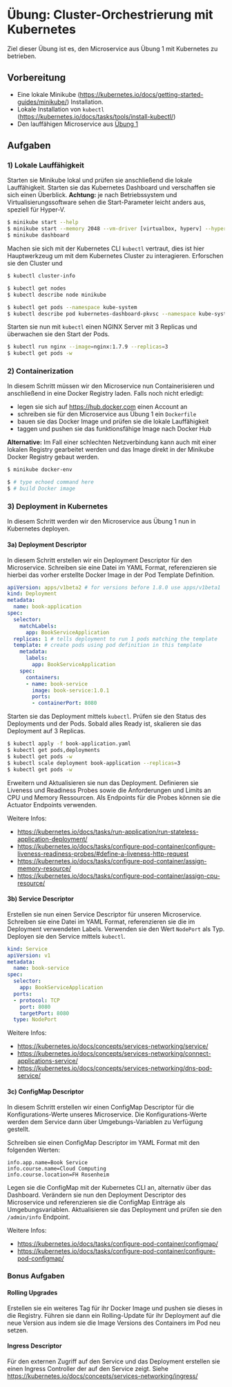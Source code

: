 # Übung: Cluster-Orchestrierung mit Kubernetes

Ziel dieser Übung ist es, den Microservice aus Übung 1 mit Kubernetes zu betrieben.

## Vorbereitung
* Eine lokale Minikube (https://kubernetes.io/docs/getting-started-guides/minikube/) Installation.
* Lokale Installation von `kubectl` (https://kubernetes.io/docs/tasks/tools/install-kubectl/)
* Den lauffähigen Microservice aus [Übung 1](../../01-kommunikation/uebung/)

## Aufgaben

### 1) Lokale Lauffähigkeit

Starten sie Minikube lokal und prüfen sie anschließend die lokale Lauffähigkeit. Starten sie
das Kubernetes Dashboard und verschaffen sie sich einen Überblick. **Achtung:** je nach Betriebssystem
und Virtualisierungssoftware sehen die Start-Parameter leicht anders aus, speziell für Hyper-V.

```bash
$ minikube start --help
$ minikube start --memory 2048 --vm-driver [virtualbox, hyperv] --hyperv-virtual-switch External-LAN
$ minikube dashboard
```

Machen sie sich mit der Kubernetes CLI `kubectl` vertraut, dies ist hier Hauptwerkzeug um
mit dem Kubernetes Cluster zu interagieren. Erforschen sie den Cluster und

```bash
$ kubectl cluster-info

$ kubectl get nodes
$ kubectl describe node minikube

$ kubectl get pods --namespace kube-system
$ kubectl describe pod kubernetes-dashboard-pkvsc --namespace kube-system
```

Starten sie nun mit `kubectl` einen NGINX Server mit 3 Replicas und überwachen sie
den Start der Pods.

```bash
$ kubectl run nginx --image=nginx:1.7.9 --replicas=3
$ kubectl get pods -w
```

### 2) Containerization

In diesem Schritt müssen wir den Microservice nun Containerisieren und anschließend in eine Docker
Registry laden. Falls noch nicht erledigt:

* legen sie sich auf https://hub.docker.com einen Account an
* schreiben sie für den Microservice aus Übung 1 ein `Dockerfile`
* bauen sie das Docker Image und prüfen sie die lokale Lauffähigkeit
* taggen und pushen sie das funktionsfähige Image nach Docker Hub

**Alternative:** Im Fall einer schlechten Netzverbindung kann auch mit einer lokalen Registry
gearbeitet werden und das Image direkt in der Minikube Docker Registry gebaut werden.

```bash
$ minikube docker-env

$ # type echoed command here
$ # build Docker image
```

### 3) Deployment in Kubernetes

In diesem Schritt werden wir den Microservice aus Übung 1 nun in Kubernetes deployen.

#### 3a) Deployment Descriptor

In diesem Schritt erstellen wir ein Deployment Descriptor für den Microservice. Schreiben
sie eine Datei im YAML Format, referenzieren sie hierbei das vorher erstellte Docker Image
in der Pod Template Definition.

```yaml
apiVersion: apps/v1beta2 # for versions before 1.8.0 use apps/v1beta1
kind: Deployment
metadata:
  name: book-application
spec:
  selector:
    matchLabels:
      app: BookServiceApplication
  replicas: 1 # tells deployment to run 1 pods matching the template
  template: # create pods using pod definition in this template
    metadata:
      labels:
        app: BookServiceApplication
    spec:
      containers:
      - name: book-service
        image: book-service:1.0.1
        ports:
        - containerPort: 8080
```

Starten sie das Deployment mittels `kubectl`. Prüfen sie den Status des Deployments und
der Pods. Sobald alles Ready ist, skalieren sie das Deployment auf 3 Replicas.

```bash
$ kubectl apply -f book-application.yaml
$ kubectl get pods,deployments
$ kubectl get pods -w
$ kubectl scale deployment book-application --replicas=3
$ kubectl get pods -w
```

Erweitern und Aktualisieren sie nun das Deployment. Definieren sie Liveness und Readiness
Probes sowie die Anforderungen und Limits an CPU und Memory Ressourcen. Als Endpoints
für die Probes können sie die Actuator Endpoints verwenden.

Weitere Infos:
* https://kubernetes.io/docs/tasks/run-application/run-stateless-application-deployment/
* https://kubernetes.io/docs/tasks/configure-pod-container/configure-liveness-readiness-probes/#define-a-liveness-http-request
* https://kubernetes.io/docs/tasks/configure-pod-container/assign-memory-resource/
* https://kubernetes.io/docs/tasks/configure-pod-container/assign-cpu-resource/

#### 3b) Service Descriptor

Erstellen sie nun einen Service Descriptor für unseren Microservice. Schreiben sie
eine Datei im YAML Format, referenzieren sie die im Deployment verwendeten Labels.
Verwenden sie den Wert `NodePort` als Typ. Deployen sie den Service mittels `kubectl`.

```yaml
kind: Service
apiVersion: v1
metadata:
  name: book-service
spec:
  selector:
    app: BookServiceApplication
  ports:
  - protocol: TCP
    port: 8080
    targetPort: 8080
  type: NodePort
```

Weitere Infos:
* https://kubernetes.io/docs/concepts/services-networking/service/
* https://kubernetes.io/docs/concepts/services-networking/connect-applications-service/
* https://kubernetes.io/docs/concepts/services-networking/dns-pod-service/

#### 3c) ConfigMap Descriptor

In diesem Schritt erstellen wir einen ConfigMap Descriptor für die Konfigurations-Werte
unseres Microservice. Die Konfigurations-Werte werden dem Service dann über Umgebungs-Variablen
zu Verfügung gestellt.

Schreiben sie einen ConfigMap Descriptor im YAML Format mit den folgenden Werten:
```
info.app.name=Book Service
info.course.name=Cloud Computing
info.course.location=FH Rosenheim
```

Legen sie die ConfigMap mit der Kubernetes CLI an, alternativ über das Dashboard. Verändern sie
nun den Deployment Descriptor des Microservice und referenzieren sie die ConfigMap Einträge
als Umgebungsvariablen. Aktualisieren sie das Deployment und prüfen sie den `/admin/info` Endpoint.

Weitere Infos:
* https://kubernetes.io/docs/tasks/configure-pod-container/configmap/
* https://kubernetes.io/docs/tasks/configure-pod-container/configure-pod-configmap/

### Bonus Aufgaben

#### Rolling Upgrades

Erstellen sie ein weiteres Tag für ihr Docker Image und pushen sie dieses in die Registry.
Führen sie dann ein Rolling-Update für ihr Deployment auf die neue Version aus indem sie
die Image Versions des Containers im Pod neu setzen.

#### Ingress Descriptor

Für den externen Zugriff auf den Service und das Deployment erstellen sie einen Ingress Controller
der auf den Service zeigt. Siehe https://kubernetes.io/docs/concepts/services-networking/ingress/

